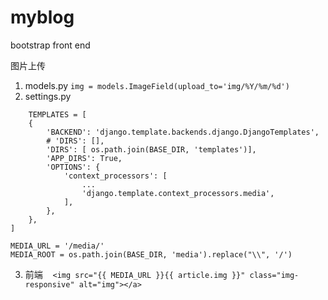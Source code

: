 # myblog
bootstrap front end

图片上传
1. models.py
    `img = models.ImageField(upload_to='img/%Y/%m/%d')`
2. settings.py
```
    TEMPLATES = [
    {
        'BACKEND': 'django.template.backends.django.DjangoTemplates',
        # 'DIRS': [],
        'DIRS': [ os.path.join(BASE_DIR, 'templates')],
        'APP_DIRS': True,
        'OPTIONS': {
            'context_processors': [
                ...
                'django.template.context_processors.media',
            ],
        },
    },
]

MEDIA_URL = '/media/'
MEDIA_ROOT = os.path.join(BASE_DIR, 'media').replace("\\", '/')
```
3. 前端
    `<img src="{{ MEDIA_URL }}{{ article.img }}" class="img-responsive" alt="img"></a>`
  
  


